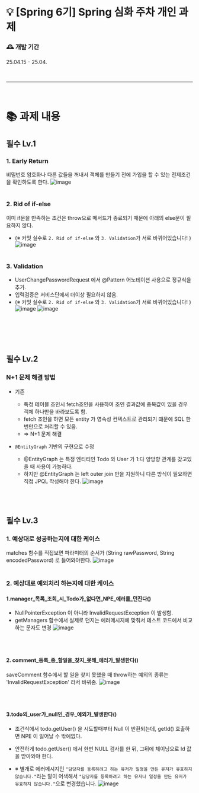 # 💡 [Spring 6기] Spring 심화 주차 개인 과제

### 🕰️ 개발 기간
25.04.15 - 25.04.

<br><hr><br>
# 📚 과제 내용
## 필수 Lv.1
### 1. Early Return
비밀번호 암호화나 다른 값들을 꺼내서 객체를 만들기 전에 가입을 할 수 있는 전제조건을 확인하도록 한다.
![image](https://github.com/user-attachments/assets/943ba8db-03d4-422f-b841-eee8964fa8ce)
<br><br>
### 2. Rid of if-else
이미 if문을 만족하는 조건은 throw으로 메서드가 종료되기 때문에 아래의 else문이 필요하지 않다.
- (※ 커밋 실수로 `2. Rid of if-else` 와 `3. Validation`가 서로 바뀌어있습니다! )
![image](https://github.com/user-attachments/assets/41a0b606-d946-47db-abc8-79040b3933eb)
<br><br>
### 3. Validation
- UserChangePasswordRequest 에서 @Pattern 어노테이션 사용으로 정규식을 추가.
- 입력검증은 서비스단에서 더이상 필요하지 않음.
- (※ 커밋 실수로 `2. Rid of if-else` 와 `3. Validation`가 서로 바뀌어있습니다! )
![image](https://github.com/user-attachments/assets/0098f1cc-9ec5-4209-a010-471ab5327755)
![image](https://github.com/user-attachments/assets/1dc1ce1b-7565-40eb-9654-9a5f19e91b4c)


<br><br><br><br>
## 필수 Lv.2
### N+1 문제 해결 방법
- 기존
   -  특정 테이블 조인시 fetch조인을 사용하여 조인 결과값에 중복값이 있을 경우 객체 하나만을 바라보도록 함.
   - fetch 조인을 하면 모든 entity 가 영속성 컨텍스트로 관리되기 떄문에 SQL 한번만으로 처리할 수 있음.
   - => N+1 문제 해결

- `@EntityGraph` 기반의 구현으로 수정
   - @EntityGraph 는 특정 엔티티인 Todo 와 User 가 1:다 양방향 관계를 갖고있을 때 사용이 가능하다.
   - 하지만 @EntityGraph 는 left outer join 만을 지원하니 다른 방식이 필요하면 직접 JPQL 작성해야 한다.
![image](https://github.com/user-attachments/assets/f0a1ee29-fd79-406b-99d2-42b4019cd8b7)
<br><br><br><br>
## 필수 Lv.3
### 1. 예상대로 성공하는지에 대한 케이스
matches 함수를 직접보면 파라미터의 순서가 (String rawPassword, String encodedPassword) 로 들어와야한다.
![image](https://github.com/user-attachments/assets/ad88458a-e4b4-4b3f-8ec1-a1a77b772a76)
<br><br>
### 2. 예상대로 예외처리 하는지에 대한 케이스
#### 1.manager_목록_조회_시_Todo가_없다면_NPE_에러를_던진다()
- NullPointerException 이 아니라 InvalidRequestException 이 발생함.
- getManagers 함수에서 실제로 던지는 에러메시지에 맞춰서 테스트 코드에서 비교하는 문자도 변경
![image](https://github.com/user-attachments/assets/be961269-205f-47ce-95bb-ec35c8f6efd9)

<br><br>
#### 2. comment_등록_중_할일을_찾지_못해_에러가_발생한다()
saveComment 함수에서 할 일을 찾지 못했을 때 throw하는 예외의 종류는 'InvalidRequestException' 라서 바꿔줌.
![image](https://github.com/user-attachments/assets/cd9753c8-82ab-4e4f-a885-874db665bc77)

<br><br>
#### 3.todo의_user가_null인_경우_예외가_발생한다()
- 조건식에서 todo.getUser() 을 시도할때부터 Null 이 반환되는데, getId() 호출하면 NPE 이 일어날 수 밖에없다.
- 안전하게 todo.getUser() 에서 한번 NULL 검사를 한 뒤, 그뒤에 체이닝으로 Id 값을 받아와야 한다.

- ※ 별개로 에러메시지인 `"담당자를 등록하려고 하는 유저가 일정을 만든 유저가 유효하지 않습니다."`라는 말이 어색해서
  `"담당자를 등록하려고 하는 유저나 일정을 만든 유저가 유효하지 않습니다."`으로 변경했습니다.
![image](https://github.com/user-attachments/assets/165f5b5c-7787-4265-96d5-00a63cb473f3)
